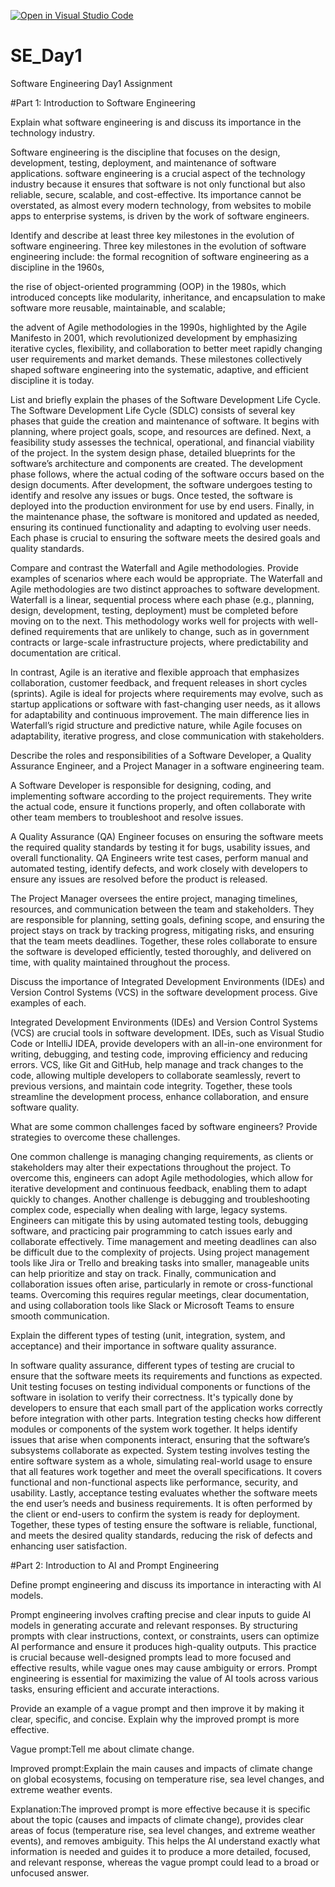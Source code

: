 [![Open in Visual Studio Code](https://classroom.github.com/assets/open-in-vscode-2e0aaae1b6195c2367325f4f02e2d04e9abb55f0b24a779b69b11b9e10269abc.svg)](https://classroom.github.com/online_ide?assignment_repo_id=17312143&assignment_repo_type=AssignmentRepo)
# SE_Day1
Software Engineering Day1 Assignment

#Part 1: Introduction to Software Engineering

Explain what software engineering is and discuss its importance in the technology industry.

Software engineering is the discipline that focuses on the design, development, testing, deployment, and maintenance of software applications.
software engineering is a crucial aspect of the technology industry because it ensures that software is not only functional but also reliable, secure, scalable, and cost-effective. Its importance cannot be overstated, as almost every modern technology, from websites to mobile apps to enterprise systems, is driven by the work of software engineers.

Identify and describe at least three key milestones in the evolution of software engineering.
Three key milestones in the evolution of software engineering include:
 the formal recognition of software engineering as a discipline in the 1960s, 

 the rise of object-oriented programming (OOP) in the 1980s, which introduced concepts like modularity, inheritance, and encapsulation to make software more reusable, maintainable, and scalable;

the advent of Agile methodologies in the 1990s, highlighted by the Agile Manifesto in 2001, which revolutionized development by emphasizing iterative cycles, flexibility, and collaboration to better meet rapidly changing user requirements and market demands. These milestones collectively shaped software engineering into the systematic, adaptive, and efficient discipline it is today.

List and briefly explain the phases of the Software Development Life Cycle.
The Software Development Life Cycle (SDLC) consists of several key phases that guide the creation and maintenance of software. 
It begins with planning, where project goals, scope, and resources are defined. 
Next, a feasibility study assesses the technical, operational, and financial viability of the project. 
In the system design phase, detailed blueprints for the software’s architecture and components are created. The development phase follows, where the actual coding of the software occurs based on the design documents. After development, the software undergoes testing to identify and resolve any issues or bugs.
 Once tested, the software is deployed into the production environment for use by end users. 
 Finally, in the maintenance phase, the software is monitored and updated as needed, ensuring its continued functionality and adapting to evolving user needs. Each phase is crucial to ensuring the software meets the desired goals and quality standards.

Compare and contrast the Waterfall and Agile methodologies. Provide examples of scenarios where each would be appropriate.
The Waterfall and Agile methodologies are two distinct approaches to software development. Waterfall is a linear, sequential process where each phase (e.g., planning, design, development, testing, deployment) must be completed before moving on to the next. This methodology works well for projects with well-defined requirements that are unlikely to change, such as in government contracts or large-scale infrastructure projects, where predictability and documentation are critical.

 In contrast, Agile is an iterative and flexible approach that emphasizes collaboration, customer feedback, and frequent releases in short cycles (sprints). Agile is ideal for projects where requirements may evolve, such as startup applications or software with fast-changing user needs, as it allows for adaptability and continuous improvement. The main difference lies in Waterfall’s rigid structure and predictive nature, while Agile focuses on adaptability, iterative progress, and close communication with stakeholders.

Describe the roles and responsibilities of a Software Developer, a Quality Assurance Engineer, and a Project Manager in a software engineering team.

 A Software Developer is responsible for designing, coding, and implementing software according to the project requirements. They write the actual code, ensure it functions properly, and often collaborate with other team members to troubleshoot and resolve issues.
 
  A Quality Assurance (QA) Engineer focuses on ensuring the software meets the required quality standards by testing it for bugs, usability issues, and overall functionality. QA Engineers write test cases, perform manual and automated testing, identify defects, and work closely with developers to ensure any issues are resolved before the product is released.
  
  The Project Manager oversees the entire project, managing timelines, resources, and communication between the team and stakeholders. They are responsible for planning, setting goals, defining scope, and ensuring the project stays on track by tracking progress, mitigating risks, and ensuring that the team meets deadlines. 
  Together, these roles collaborate to ensure the software is developed efficiently, tested thoroughly, and delivered on time, with quality maintained throughout the process.

Discuss the importance of Integrated Development Environments (IDEs) and Version Control Systems (VCS) in the software development process. Give examples of each.

Integrated Development Environments (IDEs) and Version Control Systems (VCS) are crucial tools in software development. IDEs, such as Visual Studio Code or IntelliJ IDEA, provide developers with an all-in-one environment for writing, debugging, and testing code, improving efficiency and reducing errors. VCS, like Git and GitHub, help manage and track changes to the code, allowing multiple developers to collaborate seamlessly, revert to previous versions, and maintain code integrity. Together, these tools streamline the development process, enhance collaboration, and ensure software quality.

What are some common challenges faced by software engineers? Provide strategies to overcome these challenges.

 One common challenge is managing changing requirements, as clients or stakeholders may alter their expectations throughout the project. To overcome this, engineers can adopt Agile methodologies, which allow for iterative development and continuous feedback, enabling them to adapt quickly to changes.
 Another challenge is debugging and troubleshooting complex code, especially when dealing with large, legacy systems. Engineers can mitigate this by using automated testing tools, debugging software, and practicing pair programming to catch issues early and collaborate effectively.
 Time management and meeting deadlines can also be difficult due to the complexity of projects. Using project management tools like Jira or Trello and breaking tasks into smaller, manageable units can help prioritize and stay on track.
 Finally, communication and collaboration issues often arise, particularly in remote or cross-functional teams. Overcoming this requires regular meetings, clear documentation, and using collaboration tools like Slack or Microsoft Teams to ensure smooth communication.

Explain the different types of testing (unit, integration, system, and acceptance) and their importance in software quality assurance.

In software quality assurance, different types of testing are crucial to ensure that the software meets its requirements and functions as expected.
Unit testing focuses on testing individual components or functions of the software in isolation to verify their correctness. It's typically done by developers to ensure that each small part of the application works correctly before integration with other parts.
Integration testing checks how different modules or components of the system work together. It helps identify issues that arise when components interact, ensuring that the software’s subsystems collaborate as expected. System testing involves testing the entire software system as a whole, simulating real-world usage to ensure that all features work together and meet the overall specifications. It covers functional and non-functional aspects like performance, security, and usability.
Lastly, acceptance testing evaluates whether the software meets the end user’s needs and business requirements. It is often performed by the client or end-users to confirm the system is ready for deployment. Together, these types of testing ensure the software is reliable, functional, and meets the desired quality standards, reducing the risk of defects and enhancing user satisfaction.

#Part 2: Introduction to AI and Prompt Engineering


Define prompt engineering and discuss its importance in interacting with AI models.

Prompt engineering involves crafting precise and clear inputs to guide AI models in generating accurate and relevant responses. By structuring prompts with clear instructions, context, or constraints, users can optimize AI performance and ensure it produces high-quality outputs.
This practice is crucial because well-designed prompts lead to more focused and effective results, while vague ones may cause ambiguity or errors. Prompt engineering is essential for maximizing the value of AI tools across various tasks, ensuring efficient and accurate interactions.

Provide an example of a vague prompt and then improve it by making it clear, specific, and concise. Explain why the improved prompt is more effective.

Vague prompt:Tell me about climate change.

Improved prompt:Explain the main causes and impacts of climate change on global ecosystems, focusing on temperature rise, sea level changes, and extreme weather events.

Explanation:The improved prompt is more effective because it is specific about the topic (causes and impacts of climate change), provides clear areas of focus (temperature rise, sea level changes, and extreme weather events), and removes ambiguity. This helps the AI understand exactly what information is needed and guides it to produce a more detailed, focused, and relevant response, whereas the vague prompt could lead to a broad or unfocused answer.
